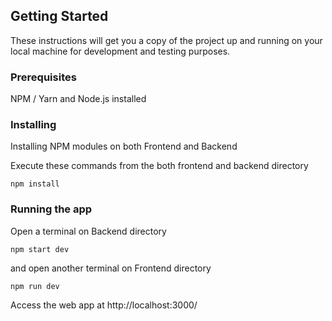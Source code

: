 ## Getting Started

These instructions will get you a copy of the project up and running on your local machine for development and testing purposes.

### Prerequisites

NPM / Yarn and Node.js installed

### Installing

Installing NPM modules on both Frontend and Backend

Execute these commands from the both frontend and backend directory

```
npm install
```

### Running the app

Open a terminal on Backend directory

```
npm start dev
```

and open another terminal on Frontend directory
```
npm run dev
```

Access the web app at http://localhost:3000/

